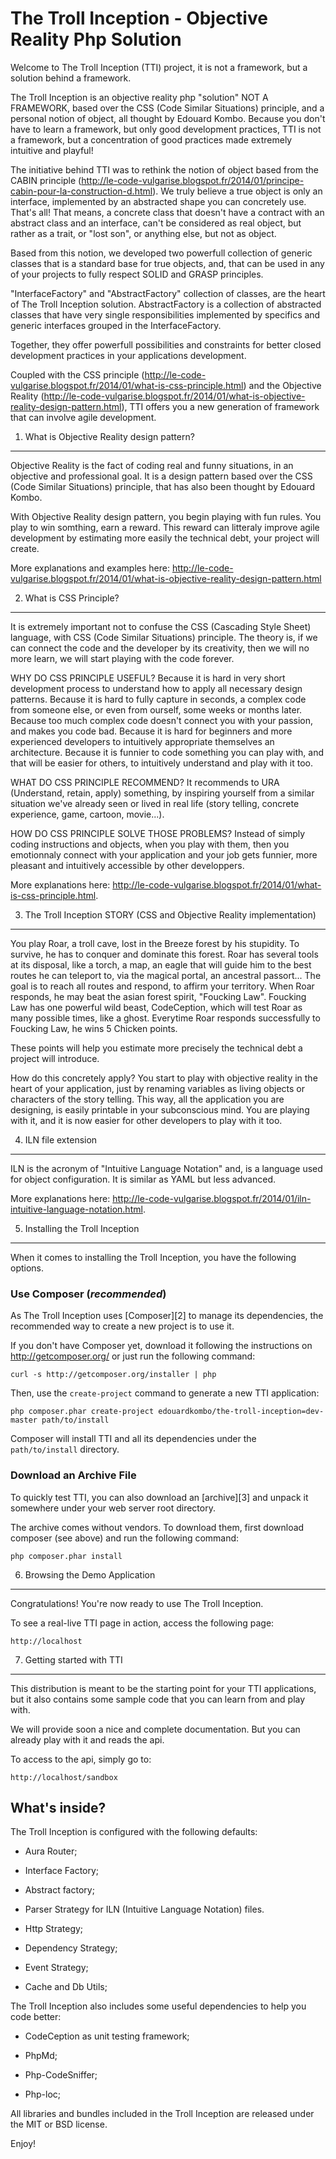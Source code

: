 The Troll Inception - Objective Reality Php Solution
====================================================

Welcome to The Troll Inception (TTI) project, it is not a framework, but a solution behind a framework.

The Troll Inception is an objective reality php "solution" NOT A FRAMEWORK, based over the CSS (Code Similar Situations) principle, and a personal notion of object, all thought by Edouard Kombo.
Because you don't have to learn a framework, but only good development practices, TTI is not a framework, but a concentration of good practices made extremely intuitive and playful!

The initiative behind TTI was to rethink the notion of object based from the CABIN principle (http://le-code-vulgarise.blogspot.fr/2014/01/principe-cabin-pour-la-construction-d.html).
We truly believe a true object is only an interface, implemented by an abstracted shape you can concretely use. That's all!
That means, a concrete class that doesn't have a contract with an abstract class and an interface, can't be considered as real object, but rather as a trait, or "lost son", or anything else, but not as object.

Based from this notion, we developed two powerfull collection of generic classes that is a standard base for true objects, and, that can be used in any of your projects to fully respect SOLID and GRASP principles.

"InterfaceFactory" and "AbstractFactory" collection of classes, are the heart of The Troll Inception solution.
AbstractFactory is a collection of abstracted classes that have very single responsibilities implemented by specifics and generic interfaces grouped in the InterfaceFactory.

Together, they offer powerfull possibilities and constraints for better closed development practices in your applications development.

Coupled with the CSS principle (http://le-code-vulgarise.blogspot.fr/2014/01/what-is-css-principle.html) and the Objective Reality (http://le-code-vulgarise.blogspot.fr/2014/01/what-is-objective-reality-design-pattern.html), TTI offers you a new generation of framework that can involve agile development.


1) What is Objective Reality design pattern?
--------------------------------------------

Objective Reality is the fact of coding real and funny situations, in an objective and professional goal.
It is a design pattern based over the CSS (Code Similar Situations) principle, that has also been thought by Edouard Kombo.

With Objective Reality design pattern, you begin playing with fun rules. You play to win somthing, earn a reward.
This reward can litteraly improve agile development by estimating more easily the technical debt, your project will create.

More explanations and examples here: http://le-code-vulgarise.blogspot.fr/2014/01/what-is-objective-reality-design-pattern.html


2) What is CSS Principle?
-------------------------

It is extremely important not to confuse the CSS (Cascading Style Sheet) language, with CSS (Code Similar Situations) principle.
The theory is, if we can connect the code and the developer by its creativity, then we will no more learn, we will start playing with the code forever.

WHY DO CSS PRINCIPLE USEFUL?
Because it is hard in very short development process to understand how to apply all necessary design patterns.
Because it is hard to fully capture in seconds, a complex code from someone else, or even from ourself, some weeks or months later.
Because too much complex code doesn't connect you with your passion, and makes you code bad.
Because it is hard for beginners and more experienced developers to intuitively appropriate themselves an architecture.
Because it is funnier to code something you can play with, and that will be easier for others, to intuitively understand and play with it too.

WHAT DO CSS PRINCIPLE RECOMMEND?
It recommends to URA (Understand, retain, apply) something, by inspiring yourself from a similar situation we've already seen or lived in real life (story telling, concrete experience, game, cartoon, movie...).

HOW DO CSS PRINCIPLE SOLVE THOSE PROBLEMS?
Instead of simply coding instructions and objects, when you play with them, then you emotionnaly connect with your application and your job gets funnier, more pleasant and intuitively accessible by other developpers.


More explanations here: http://le-code-vulgarise.blogspot.fr/2014/01/what-is-css-principle.html.


3) The Troll Inception STORY (CSS and Objective Reality implementation)
-----------------------------------------------------------------------

You play Roar, a troll cave, lost in the Breeze forest by his stupidity. To survive, he has to conquer and dominate this forest.
Roar has several tools at its disposal, like a torch, a map, an eagle that will guide him to the best routes he can teleport to, via the magical portal, an ancestral passort...
The goal is to reach all routes and respond, to affirm your territory.
When Roar responds, he may beat the asian forest spirit, "Foucking Law".
Foucking Law has one powerful wild beast, CodeCeption, which will test Roar as many possible times, like a ghost.
Everytime Roar responds successfully to Foucking Law, he wins 5 Chicken points.

These points will help you estimate more precisely the technical debt a project will introduce.

How do this concretely apply?
You start to play with objective reality in the heart of your application, just by renaming variables as living objects or characters of the story telling.
This way, all the application you are designing, is easily printable in your subconscious mind.
You are playing with it, and it is now easier for other developers to play with it too.


4) ILN file extension
---------------------

ILN is the acronym of "Intuitive Language Notation" and, is a language used for object configuration.
It is similar as YAML but less advanced.

More explanations here: http://le-code-vulgarise.blogspot.fr/2014/01/iln-intuitive-language-notation.html.


5) Installing the Troll Inception
---------------------------------

When it comes to installing the Troll Inception, you have the following options.

### Use Composer (*recommended*)

As The Troll Inception uses [Composer][2] to manage its dependencies, the recommended way
to create a new project is to use it.

If you don't have Composer yet, download it following the instructions on
http://getcomposer.org/ or just run the following command:

    curl -s http://getcomposer.org/installer | php

Then, use the `create-project` command to generate a new TTI application:

    php composer.phar create-project edouardkombo/the-troll-inception=dev-master path/to/install

Composer will install TTI and all its dependencies under the `path/to/install` directory.

### Download an Archive File

To quickly test TTI, you can also download an [archive][3] and unpack it somewhere under your web server root directory.

The archive comes without vendors. To download them, first download composer (see above) and run the following command:

    php composer.phar install


6) Browsing the Demo Application
--------------------------------

Congratulations! You're now ready to use The Troll Inception.

To see a real-live TTI page in action, access the following page:

    http://localhost

7) Getting started with TTI
-------------------------------

This distribution is meant to be the starting point for your TTI
applications, but it also contains some sample code that you can learn from
and play with.

We will provide soon a nice and complete documentation.
But you can already play with it and reads the api.

To access to the api, simply go to:

    http://localhost/sandbox 

What's inside?
---------------

The Troll Inception is configured with the following defaults:

  * Aura Router;

  * Interface Factory;

  * Abstract factory;

  * Parser Strategy for ILN (Intuitive Language Notation) files.

  * Http Strategy;

  * Dependency Strategy;

  * Event Strategy;

  * Cache and Db Utils;


The Troll Inception also includes some useful dependencies to help you code better:

  * CodeCeption as unit testing framework;

  * PhpMd;

  * Php-CodeSniffer;

  * Php-loc;



All libraries and bundles included in the Troll Inception are
released under the MIT or BSD license.

Enjoy!
